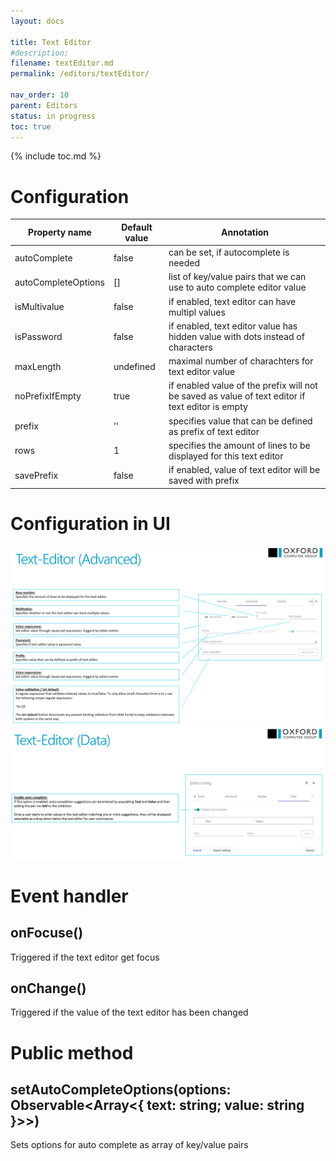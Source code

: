 ```yaml
---
layout: docs

title: Text Editor
#description:
filename: textEditor.md
permalink: /editors/textEditor/

nav_order: 10
parent: Editors
status: in progress
toc: true
---
```


{% include toc.md %}


# Configuration

|Property name| Default value | Annotation |
|--|--|--|
|autoComplete|false|can be set, if autocomplete is needed|
|autoCompleteOptions|[]|list of key/value pairs that we can use to auto complete editor value|
|isMultivalue|false|if enabled, text editor can have multipl values |
|isPassword|false|if enabled, text editor value has hidden value with dots instead of characters|
|maxLength|undefined|maximal number of charachters for text editor value|
|noPrefixIfEmpty|true|if enabled value of the prefix will not be saved as value of text editor if text editor is empty|
|prefix|''|specifies value that can be defined as prefix of text editor|
|rows|1|specifies the amount of lines to be displayed for this text editor|
|savePrefix|false|if enabled, value of text editor will be saved with prefix |

# Configuration in UI

![image.png](/img/image-7bc7e7eb-7e16-4f54-ac8f-fe9ef6a0b4ac.png)
![image.png](/img/image-86c70040-9d00-4c19-9a8d-9b52ff103825.png)

# Event handler

## onFocuse()

Triggered if the text editor get focus

## onChange()

Triggered if the value of the text editor has been changed

# Public method

## setAutoCompleteOptions(options: Observable<Array<{ text: string; value: string }>>)

Sets options for auto complete as array of key/value pairs 


